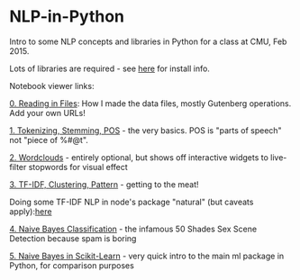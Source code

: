 # NLP-in-Python

Intro to some NLP concepts and libraries in Python for a class at CMU,
Feb 2015.

Lots of libraries are required - see [here](Installation.md) for install info.

Notebook viewer links:

[0. Reading in Files](http://nbviewer.ipython.org/github/arnicas/NLP-in-Python/blob/master/0.%20Reading%20Files.ipynb): How I made the data files, mostly Gutenberg operations. Add your own URLs!

[1. Tokenizing, Stemming, POS](http://nbviewer.ipython.org/github/arnicas/NLP-in-Python/blob/master/1.Tokenizing%2C%20Stemming%2C%20POS.ipynb) - the very basics. POS is "parts of speech" not "piece of %#@t".

[2. Wordclouds](http://nbviewer.ipython.org/github/arnicas/NLP-in-Python/blob/master/2.%20WordClouds.ipynb) - entirely optional, but shows off interactive widgets to live-filter stopwords for visual effect

[3. TF-IDF, Clustering, Pattern](http://nbviewer.ipython.org/github/arnicas/NLP-in-Python/blob/master/3.%20TF-IDF%2C%20Clustering%2C%20Pattern.ipynb) - getting to the meat!

Doing some TF-IDF NLP in node's package "natural" (but caveats apply):[here](utils/booksNodeTfIdf.js)

[4. Naive Bayes Classification](http://nbviewer.ipython.org/github/arnicas/NLP-in-Python/blob/master/4.%20Naive%20Bayes%20Classification.ipynb) - the infamous 50 Shades Sex Scene Detection because spam is boring

[5. Naive Bayes in Scikit-Learn](http://nbviewer.ipython.org/github/arnicas/NLP-in-Python/blob/master/5.%20Naive%20Bayes%20in%20Scikit-Learn.ipynb) - very quick intro to the main ml package in Python, for comparison purposes

